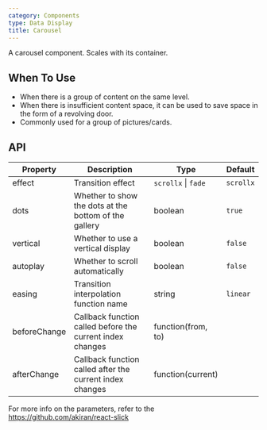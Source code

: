 ```yaml
---
category: Components
type: Data Display
title: Carousel
---
```


A carousel component. Scales with its container.

## When To Use

- When there is a group of content on the same level.
- When there is insufficient content space, it can be used to save space in the form of a revolving door.
- Commonly used for a group of pictures/cards.

## API

| Property             | Description                                         | Type     | Default                          |
|------------------|----------------------------------------------|----------|---------------------------------|
| effect           | Transition effect   | `scrollx` \| `fade` | `scrollx` |
| dots | Whether to show the dots at the bottom of the gallery                | boolean    | `true` |
| vertical | Whether to use a vertical display                               | boolean   | `false` |
| autoplay | Whether to scroll automatically                                 | boolean   | `false` |
| easing | Transition interpolation function name                            | string   | `linear` |
| beforeChange | Callback function called before the current index changes   | function(from, to) |
| afterChange  | Callback function called after the current index changes    | function(current)  |

For more info on the parameters, refer to the https://github.com/akiran/react-slick
